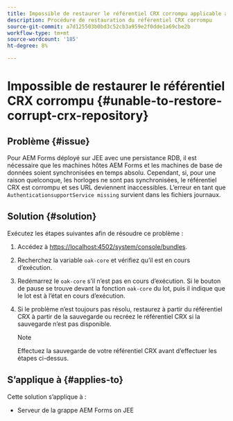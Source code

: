 ```yaml
---
title: Impossible de restaurer le référentiel CRX corrompu applicable au serveur de grappe JEE
description: Procédure de restauration du référentiel CRX corrompu
source-git-commit: a7d125503b0bd3c52cb3a959e2f0dde1a69cbe2b
workflow-type: tm+mt
source-wordcount: '185'
ht-degree: 8%

---
```


# Impossible de restaurer le référentiel CRX corrompu {#unable-to-restore-corrupt-crx-repository}

## Problème {#issue}

Pour AEM Forms déployé sur JEE avec une persistance RDB, il est nécessaire que les machines hôtes AEM Forms et les machines de base de données soient synchronisées en temps absolu. Cependant, si, pour une raison quelconque, les horloges ne sont pas synchronisées, le référentiel CRX est corrompu et ses URL deviennent inaccessibles. L’erreur en tant que `AuthenticationsupportService missing` survient dans les fichiers journaux.

## Solution {#solution}

Exécutez les étapes suivantes afin de résoudre ce problème :
1. Accédez à  [https://localhost:4502/system/console/bundles](http://localhost:4502/system/console/bundles).

1. Recherchez la variable `oak-core` et vérifiez qu’il est en cours d’exécution.

1. Redémarrez le `oak-core` s’il n’est pas en cours d’exécution. Si le bouton de pause se trouve devant la fonction `oak-core` du lot, puis il indique que le lot est à l’état en cours d’exécution.

1. Si le problème n’est toujours pas résolu, restaurez à partir du référentiel CRX à partir de la sauvegarde ou recréez le référentiel CRX si la sauvegarde n’est pas disponible.

   >[!NOTE]
   >
   >Effectuez la sauvegarde de votre référentiel CRX avant d’effectuer les étapes ci-dessus.

## S’applique à {#applies-to}

Cette solution s’applique à :

* Serveur de la grappe AEM Forms on JEE



